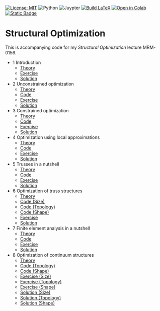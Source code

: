 [![License: MIT](https://img.shields.io/badge/License-MIT-yellow.svg)](https://opensource.org/licenses/MIT)
![Python](https://img.shields.io/badge/-Python-4B8BBE?&logo=Python&logoColor=fff)
![Juypter](https://img.shields.io/badge/-Jupyter-F37626?&logo=Jupyter&logoColor=fff)
[![Build LaTeX](https://github.com/meyer-nils/structural_optimization/actions/workflows/main.yml/badge.svg?branch=main)](https://github.com/meyer-nils/structural_optimization/actions/workflows/main.yml)
[![Open in Colab](https://colab.research.google.com/assets/colab-badge.svg)](https://colab.research.google.com/github/meyer-nils/structural_optimization)
[![Static Badge](https://img.shields.io/badge/Download_PDF-1.1.4-blue)](https://github.com/meyer-nils/structural_optimization/releases/download/v1.1.4/structural_optimization.pdf)



# Structural Optimization
This is accompanying code for my *Structural Optimization* lecture MRM-0156. 

- 1 Introduction
  - [Theory](https://meyer-nils.github.io/structural_optimization/introduction.html)
  - [Exercise](https://meyer-nils.github.io/structural_optimization/exercise_01_tensors_unsolved.html)
  - [Solution](https://meyer-nils.github.io/structural_optimization/exercise_01_tensors.html)
- 2 Unconstrained optimization
  - [Theory](https://meyer-nils.github.io/structural_optimization/unconstrained_optimization.html)
  - [Code](https://meyer-nils.github.io/structural_optimization/lecture_02_unconstrained_optimization.html)
  - [Exercise](https://meyer-nils.github.io/structural_optimization/exercise_02_unconstrained_optimization_unsolved.html)
  - [Solution](https://meyer-nils.github.io/structural_optimization/exercise_02_unconstrained_optimization.html)
- 3 Constrained optimization
  - [Theory](https://meyer-nils.github.io/structural_optimization/constrained_optimization.html)
  - [Code](https://meyer-nils.github.io/structural_optimization/lecture_03_constrained_optimization.html)
  - [Exercise](https://meyer-nils.github.io/structural_optimization/exercise_03_constrained_optimization_unsolved.html)
  - [Solution](https://meyer-nils.github.io/structural_optimization/exercise_03_constrained_optimization.html)
- 4 Optimization using local approximations
  - [Theory](https://meyer-nils.github.io/structural_optimization/approximation_optimization.html)
  - [Code](https://meyer-nils.github.io/structural_optimization/lecture_04_approximations.html)
  - [Exercise](https://meyer-nils.github.io/structural_optimization/exercise_04_approximations_unsolved.html)
  - [Solution](https://meyer-nils.github.io/structural_optimization/exercise_04_approximations.html)
- 5 Trusses in a nutshell
  - [Theory](https://meyer-nils.github.io/structural_optimization/truss.html)
  - [Code](https://meyer-nils.github.io/structural_optimization/lecture_05_truss.html)
  - [Exercise](https://meyer-nils.github.io/structural_optimization/exercise_05_sizing_unsolved.html)
  - [Solution](https://meyer-nils.github.io/structural_optimization/exercise_05_sizing.html)
- 6 Optimization of truss structures
  - [Theory](https://meyer-nils.github.io/structural_optimization/truss_optimization.html)
  - [Code (Size)](https://meyer-nils.github.io/structural_optimization/lecture_06_truss_size.html)
  - [Code (Topology)](https://meyer-nils.github.io/structural_optimization/lecture_06_truss_topology.html)
  - [Code (Shape)](https://meyer-nils.github.io/structural_optimization/lecture_06_truss_shape.html)
  - [Exercise](https://meyer-nils.github.io/structural_optimization/exercise_06_shape_unsolved.html)
  - [Solution](https://meyer-nils.github.io/structural_optimization/exercise_06_shape.html)
- 7 Finite element analysis in a nutshell
  - [Theory](https://meyer-nils.github.io/structural_optimization/fem.html)
  - [Code](https://meyer-nils.github.io/structural_optimization/lecture_07_fem.html)
  - [Exercise](https://meyer-nils.github.io/structural_optimization/exercise_07_fem_unsolved.html)
  - [Solution](https://meyer-nils.github.io/structural_optimization/exercise_07_fem.html)
- 8 Optimization of continuum structures
  - [Theory](https://meyer-nils.github.io/structural_optimization/fem_optimization.html)
  - [Code (Topology)](https://meyer-nils.github.io/structural_optimization/lecture_08_topology.html)
  - [Code (Shape)](https://meyer-nils.github.io/structural_optimization/lecture_08_shape.html)
  - [Exercise (Size)](https://meyer-nils.github.io/structural_optimization/exercise_08_sizing_unsolved.html)
  - [Exercise (Topology)](https://meyer-nils.github.io/structural_optimization/exercise_09_topology_unsolved.html)
  - [Exercise (Shape)](https://meyer-nils.github.io/structural_optimization/exercise_10_shape_unsolved.html)
  - [Solution (Size)](https://meyer-nils.github.io/structural_optimization/exercise_08_sizing.html)
  - [Solution (Topology)](https://meyer-nils.github.io/structural_optimization/exercise_09_topology.html)
  - [Solution (Shape)](https://meyer-nils.github.io/structural_optimization/exercise_10_shape.html)

